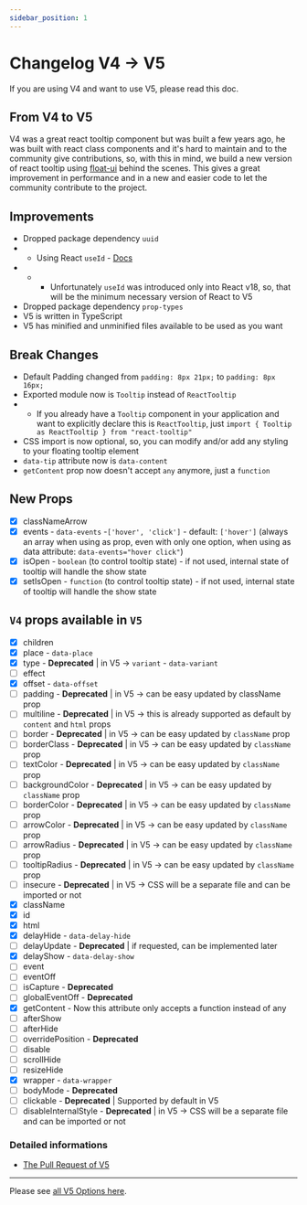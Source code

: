 ```yaml
---
sidebar_position: 1
---
```


# Changelog V4 -> V5

If you are using V4 and want to use V5, please read this doc.

## From V4 to V5

V4 was a great react tooltip component but was built a few years ago, he was built with react class components and it's hard to maintain and to the community give contributions, so, with this in mind, we build a new version of react tooltip using [float-ui](https://floating-ui.com/) behind the scenes. This gives a great improvement in performance and in a new and easier code to let the community contribute to the project.

## Improvements

- Dropped package dependency `uuid`
- - Using React `useId` - [Docs](https://reactjs.org/docs/hooks-reference.html#useid)
- - - Unfortunately `useId` was introduced only into React v18, so, that will be the minimum necessary version of React to V5
- Dropped package dependency `prop-types`
- V5 is written in TypeScript
- V5 has minified and unminified files available to be used as you want

## Break Changes

- Default Padding changed from `padding: 8px 21px;` to `padding: 8px 16px;`
- Exported module now is `Tooltip` instead of `ReactTooltip`
- - If you already have a `Tooltip` component in your application and want to explicitly declare this is `ReactTooltip`, just `import { Tooltip as ReactTooltip } from "react-tooltip"`
- CSS import is now optional, so, you can modify and/or add any styling to your floating tooltip element
- `data-tip` attribute now is `data-content`
- `getContent` prop now doesn't accept `any` anymore, just a `function`

## New Props

- [x] classNameArrow
- [x] events - `data-events` -`['hover', 'click']` - default: `['hover']` (always an array when using as prop, even with only one option, when using as data attribute: `data-events="hover click"`)
- [x] isOpen - `boolean` (to control tooltip state) - if not used, internal state of tooltip will handle the show state
- [x] setIsOpen - `function` (to control tooltip state) - if not used, internal state of tooltip will handle the show state

## `V4` props available in `V5`

- [x] children
- [x] place - `data-place`
- [x] type - **Deprecated** | in V5 -> `variant` - `data-variant`
- [ ] effect
- [x] offset - `data-offset`
- [ ] padding - **Deprecated** | in V5 -> can be easy updated by className prop
- [ ] multiline - **Deprecated** | in V5 -> this is already supported as default by `content` and `html` props
- [ ] border - **Deprecated** | in V5 -> can be easy updated by `className` prop
- [ ] borderClass - **Deprecated** | in V5 -> can be easy updated by `className` prop
- [ ] textColor - **Deprecated** | in V5 -> can be easy updated by `className` prop
- [ ] backgroundColor - **Deprecated** | in V5 -> can be easy updated by `className` prop
- [ ] borderColor - **Deprecated** | in V5 -> can be easy updated by `className` prop
- [ ] arrowColor - **Deprecated** | in V5 -> can be easy updated by `className` prop
- [ ] arrowRadius - **Deprecated** | in V5 -> can be easy updated by `className` prop
- [ ] tooltipRadius - **Deprecated** | in V5 -> can be easy updated by `className` prop
- [ ] insecure - **Deprecated** | in V5 -> CSS will be a separate file and can be imported or not
- [x] className
- [x] id
- [x] html
- [x] delayHide - `data-delay-hide`
- [ ] delayUpdate - **Deprecated** | if requested, can be implemented later
- [x] delayShow - `data-delay-show`
- [ ] event
- [ ] eventOff
- [ ] isCapture - **Deprecated**
- [ ] globalEventOff - **Deprecated**
- [x] getContent - Now this attribute only accepts a function instead of any
- [ ] afterShow
- [ ] afterHide
- [ ] overridePosition - **Deprecated**
- [ ] disable
- [ ] scrollHide
- [ ] resizeHide
- [x] wrapper - `data-wrapper`
- [ ] bodyMode - **Deprecated**
- [ ] clickable - **Deprecated** | Supported by default in V5
- [ ] disableInternalStyle - **Deprecated** | in V5 -> CSS will be a separate file and can be imported or not

### Detailed informations

- [The Pull Request of V5](https://github.com/ReactTooltip/react-tooltip/pull/820)

---

Please see [all V5 Options here](../options.mdx).
